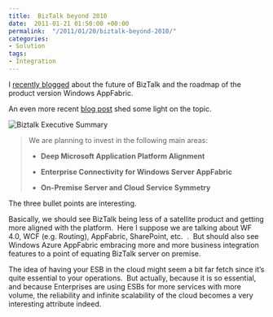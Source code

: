 ```yaml
---
title:  BizTalk beyond 2010
date:  2011-01-21 01:50:00 +00:00
permalink:  "/2011/01/20/biztalk-beyond-2010/"
categories:
- Solution
tags:
- Integration
---
```

<p>I <a href="https://vincentlauzon.wordpress.com/2010/11/04/biztalk-vnext-biztalk-azure/">recently blogged</a> about the future of BizTalk and the roadmap of the product version Windows AppFabric.</p>  <p>An even more recent <a href="http://blogs.msdn.com/b/billzack/archive/2010/12/08/biztalk-the-road-ahead.aspx">blog post</a> shed some light on the topic.</p>  <p><img title="Biztalk Executive Summary" alt="Biztalk Executive Summary" src="http://i.microsoft.com/global/biztalk/en/us/PublishingImages/BTS-Roadmap.jpg" /></p>  <blockquote>   <p>We are planning to invest in the following main areas:</p>    <ul>     <li>       <p><b>Deep Microsoft Application Platform Alignment </b></p>     </li>      <li>       <p><b>Enterprise Connectivity for Windows Server AppFabric</b></p>     </li>      <li>       <p><b>On-Premise Server and Cloud Service Symmetry</b></p>     </li>   </ul> </blockquote>  <p>The three bullet points are interesting.</p>  <p>Basically, we should see BizTalk being less of a satellite product and getting more aligned with the platform.&#160; Here I suppose we are talking about WF 4.0, WCF (e.g. Routing), AppFabric, SharePoint, etc.&#160; .&#160; But should also see Windows Azure AppFabric embracing more and more business integration features to a point of equating BizTalk server on premise.</p>  <p>The idea of having your ESB in the cloud might seem a bit far fetch since it’s quite essential to your operations.&#160; But actually, because it is so essential, and because Enterprises are using ESBs for more services with more volume, the reliability and infinite scalability of the cloud becomes a very interesting attribute indeed.</p>
